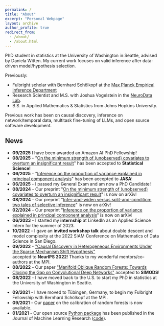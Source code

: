 ```yaml
---
permalink: /
title: "About"
excerpt: "Personal Webpage"
layout: archive
author_profile: true
redirect_from: 
  - /about/
  - /about.html
---
```


PhD student in statistics at the University of Washington in Seattle, advised by Daniela Witten. My current work focuses on valid inference after data-driven model/hypothesis selection. 

Previously:
- Fulbright scholar with Bernhard Schölkopf at the [Max Planck Empirical Inference Department](https://is.mpg.de/employees/rperry)
- Research Scientist and M.S. with Joshua Vogelstein in the [NeuroData Lab](https://neurodata.io/about).
- B.S. in Applied Mathematics & Statistics from Johns Hopkins University.

Previous work has been on causal discovery, inference on network/temporal data, multitask fine-tuning of LLMs, and open source software development.

<!---
Otherwise preoccupied with (long-distance) cardio sports, dancing, board games, reading, and traveling.
 [traveling](https://www.google.com/maps/d/edit?mid=1rdoCbZ2kjhfwcyMsHvNRME3xW_HYIkDj&usp=sharing). --->


## News
- **09/2025** I have been awarded an Amazon AI PhD Fellowship!
- **08/2025** - "[On the minimum strength of (unobserved) covariates to overturn an insignificant result]([https://arxiv.org/abs/2408.13901](https://imstat.org/journals-and-publications/statistical-science/statistical-science-future-papers/))" has been accepted to **Statistical Science**!
- **06/2025** - "[Inference on the proportion of variance explained in principal component analysis](https://www.tandfonline.com/doi/full/10.1080/01621459.2025.2538895)" has been accepted to **JASA**!
- **06/2025** - I passed my General Exam and am now a PhD Candidate!
- **08/2024** - Our preprint "[On the minimum strength of (unobserved) covariates to overturn an insignificant result](https://arxiv.org/abs/2408.13901)" is now on arXiv!
- **08/2024** - Our preprint "[Infer-and-widen versus split-and-condition: two tales of selective inference](https://arxiv.org/abs/2408.06323)" is now on arXiv!
- **02/2024** - Our preprint "[Inference on the proportion of variance explained in principal component analysis](https://arxiv.org/abs/2402.16725)" is now on arXiv!
- **06/2023** - I started my **internship** at LinkedIn as an Applied Science Intern for the summer of 2023.
- **10/2022** - I gave an **invited workshop talk** about double descent and model complexity at the 2022 SIAM Conference on Mathematics of Data Science in San Diego.
- **09/2022** - ["Causal Discovery in Heterogeneous Environments Under the Sparse Mechanism Shift Hypothesis"](https://arxiv.org/abs/2206.02013)  
accepted to **NeurIPS 2022**! Thanks to my wonderful mentors/co-authors at the MPI.
- **08/2022** - Our paper ["Manifold Oblique Random Forests: Towards Closing the Gap on Convolutional Deep Networks"](https://arxiv.org/abs/1909.11799) accepted to **SIMODS**!
- **08/2022** - I have moved back to the U.S. to start my PhD in statistics at the University of Washington in Seattle.
<!-- - **06/2022** - Our [paper](https://arxiv.org/abs/2206.02013) "Causal Discovery in Heterogeneous Environments Under the Sparse Mechanism Shift Hypothesis" ([code](https://github.com/rflperry/sparse_shift)) is now available. The result of my Fulbright grant, in collaboration with Julius von Kügelgen and Bernhard Schölkopf at the Max Planck Institute in Tübingen. -->
<!-- - **02/2022**  - My [Python package](https://github.com/neurodata/honest-forests) for honest decision trees and forests is now available and scikit-learn compliant. -->
<!-- - **12/2021** - I serve as a volunteer at our Neurips [workshop](https://nips.cc/Conferences/2021/ScheduleMultitrack?event=21852) on out-of-distribution generalization, organized by Johns Hopkins and Microsoft Research. -->
- **09/2021** - I have moved to Tübingen, Germany, to begin my Fulbright Fellowship with Bernhard Schölkopf at the MPI.
- **09/2021** - Our [paper](https://arxiv.org/abs/1907.00325) on the calibration of random forests is now available.
- **01/2021** - Our open source [Python package](https://www.jmlr.org/papers/volume22/20-1370/20-1370.pdf) has been published in the Journal of Machine Learning Research ([code](https://mvlearn.github.io/)).
